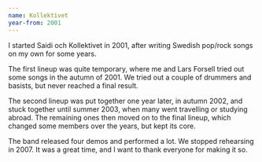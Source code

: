 ```yaml
---
name: Kollektivet
year-from: 2001
---
```


I started Saidi och Kollektivet in 2001, after writing Swedish pop/rock songs on my own for some years.

The first lineup was quite temporary, where me and Lars Forsell tried out some songs in the autumn of 2001. We tried out a couple of drummers and basists, but never reached a final result.

The second lineup was put together one year later, in autumn 2002, and stuck together until summer 2003, when many went travelling or studying abroad. The remaining ones then moved on to the final lineup, which changed some members over the years, but kept its core.

The band released four demos and performed a lot. We stopped rehearsing in 2007. It was a great time, and I want to thank everyone for making it so.